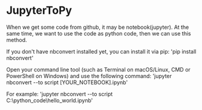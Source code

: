 # JupyterToPy
When we get some code from github, it may be notebook(jupyter). At the same time, we want to use the code as python code, then we can use this method.

If you don't have nbconvert installed yet, you can install it via pip:
'pip install nbconvert'

Open your command line tool (such as Terminal on macOS/Linux, CMD or PowerShell on Windows) and use the following command:
'jupyter nbconvert --to script [YOUR_NOTEBOOK].ipynb'

For example:
'jupyter nbconvert --to script C:\python_code\hello_world.ipynb'
